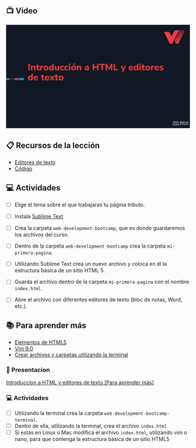 ## :tv: Video

<div align="center">
  <a target="_blank" href="https://drive.google.com/file/d/1gMGkRweiPrN3EX_7c3jfu1g0VOjPPppd/view?usp=sharing"><img src="assets/portada.jpg" alt="Da clic para ver el vídeo"></a>
</div>

## :clipboard: Recursos de la lección

- [Editores de texto](editores-de-texto.md)
- [Código](https://github.com/wizelineacademy/web-development-bootcamp-project/tree/pre-curso/sesion_2.1.1/pre-curso/tribute-page)


## :computer: Actividades

- [ ] Elige el tema sobre el que trabajaras tu página tributo.
- [ ] Instala [Sublime Text](https://www.sublimetext.com/)
- [ ] Crea la carpeta `web-development-bootcamp`, que es donde guardaremos los archivos del curso.
- [ ] Dentro de la carpeta `web-development-bootcamp` crea la carpeta `mi-primera-pagina`.
- [ ] Utilizando Sublime Text crea un nuevo archivo y coloca en él la estructura básica de un sitio HTML 5.
- [ ] Guarda el archivo dentro de la carpeta `mi-primera-pagina` con el nombre `index.html`.
- [ ] Abre el archivo con diferentes editores de texto (bloc de notas, Word, etc.).


## :books: Para aprender más

- [Elementos de HTML5](https://www.w3docs.com/snippets/html/html5-page-structure.html )
- [Vim 9.0](https://www.genbeta.com/desarrollo/version-9-0-vim-historico-editor-texto-ahora-incorpora-lenguaje-scripting-1000-veces-rapido)
- [Crear archivos y carpetas utilizando la terminal](crear-archivos-y-carpetas-usando-la-terminal.md)

### 📝 Presentacion

[Introduccion a HTML y editores de texto [Para aprender más]](https://docs.google.com/presentation/d/1-3hgEvfSAOsAvcmPQACAdLcNTL5E2Oyo2J3sJVv197k/edit?usp=sharing)

### :computer: Actividades

- [ ] Utilizando la terminal crea la carpeta `web-development-bootcamp-terminal`.
- [ ] Dentro de ella, utilizando la terminal, crea el archivo `index.html`
- [ ] Si estás en Linux o Mac modifica el archivo `index.html`, utilizando vim o nano, para que contenga la estructura básica de un sitio HTML5
